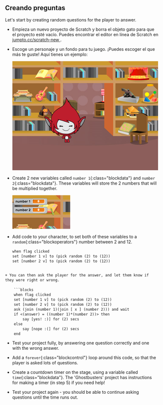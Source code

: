 ## Creando preguntas

Let's start by creating random questions for the player to answer.

+ Empieza un nuevo proyecto de Scratch y borra el objeto gato para que el proyecto esté vacío. Puedes encontrar el editor en línea de Scratch en <a href="http://jumpto.cc/scratch-new" target="_blank">jumpto.cc/scratch-new </a>.

+ Escoge un personaje y un fondo para tu juego. ¡Puedes escoger el que más te guste! Aquí tienes un ejemplo:
    
    ![screenshot](images/brain-setting.png)

+ Create 2 new variables called `number 1`{:class="blockdata"} and `number 2`{:class="blockdata"}. These variables will store the 2 numbers that will be multiplied together.
    
    ![screenshot](images/brain-variables.png)

+ Add code to your character, to set both of these variables to a `random`{:class="blockoperators"} number between 2 and 12.
    
    ```blocks
    when flag clicked
    set [number 1 v] to (pick random (2) to (12))
    set [number 2 v] to (pick random (2) to (12))
```

+ You can then ask the player for the answer, and let them know if they were right or wrong.
    
    ```blocks
    when flag clicked
    set [number 1 v] to (pick random (2) to (12))
    set [number 2 v] to (pick random (2) to (12))
    ask (join (number 1)(join [ x ] (number 2))) and wait
    if <(answer) = ((number 1)*(number 2))> then
        say [yes! :)] for (2) secs
    else
        say [nope :(] for (2) secs
    end
```

+ Test your project fully, by answering one question correctly and one with the wrong answer.

+ Add a `forever`{:class="blockcontrol"} loop around this code, so that the player is asked lots of questions.

+ Create a countdown timer on the stage, using a variable called `time`{:class="blockdata"}. The 'Ghostbusters' project has instructions for making a timer (in step 5) if you need help!

+ Test your project again - you should be able to continue asking questions until the time runs out.